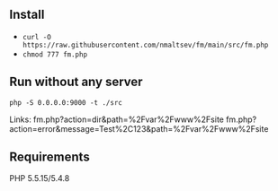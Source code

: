 ## Install
- `curl -O https://raw.githubusercontent.com/nmaltsev/fm/main/src/fm.php`
- `chmod 777 fm.php`

## Run without any server
`php -S 0.0.0.0:9000 -t ./src`

Links:
fm.php?action=dir&path=%2Fvar%2Fwww%2Fsite
fm.php?action=error&message=Test%2C123&path=%2Fvar%2Fwww%2Fsite

## Requirements
PHP 5.5.15/5.4.8
